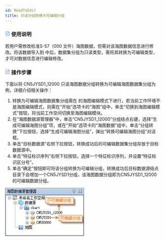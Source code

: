 ```yaml
---
id: ReadToEdit
title: 只读分组转换为可编辑分组
---
```

### ![](../../img/read.gif) 使用说明

若用户需修改标准S-57（000 文件）海图数据，但需对该海图数据信息进行修改。将该数据导入到
中后，数据集分组为只读类型，需将其转换为可编辑类型，才可对数据信息进行编辑修改。

### ![](../../img/read.gif) 操作步骤

下面以将 CN5JYSD1_12000 只读海图数据分组转换为可编辑海图数据集分组为例，详细介绍相关操作：

1. 转换为可编辑海图数据集分组需在  的海图编辑模式下进行，若当前工作环境不是海图编辑模式，则需在“开始”选项卡的“海图”组中，单击“切换到海图编辑模式”按钮，将当前工作空间切换至海图编辑模块。
2. 在“海图数据源管理器”中，单击“CN5JYSD1_12000”分组结点右键，选择“生成可编辑海图分组”项，或在“开始”选项卡的“海图数据”组中，单击“分组转换”下拉按钮，选择“生成可编辑海图分组”，弹出“转换可编辑海图分组”对话框。 
3. 单击“目标数据源”右侧下拉按钮，转换成功后的可编辑数据集分组存放于目标数据源中。
4. 单击“特征标识序列”右侧下拉按钮，选择一个特征标识序列，并设置“特征标识区分号”。
5. 单击“确定”按钮即可将该分组转换为可编辑分组，转换成功后目标数据源结点目录下会增加一个CN5JYSD1分组，该海图数据分组即为CN5JYSD1_12000的可编辑数据分组。  

![](img/ReadToEditResult.jpg)  